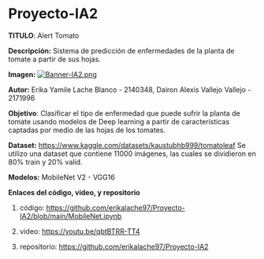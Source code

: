 # Proyecto-IA2

**TITULO**: Alert Tomato

**Descripción:** Sistema de predicción de enfermedades de la planta de tomate a partir de sus hojas.

**Imagen:** 
[![Banner-IA2.png](https://i.postimg.cc/6Q6NfqRp/Banner-IA2.png)](https://postimg.cc/VJhTYYDx)


**Autor:** Erika Yamile Lache Blanco - 2140348, Dairon Alexis Vallejo Vallejo - 2171996

**Objetivo**: Clasificar el tipo de enfermedad que puede sufrir la planta de tomate usando modelos de Deep learning a partir de características captadas por medio de las hojas de los tomates.

**Dataset:** https://www.kaggle.com/datasets/kaustubhb999/tomatoleaf
Se utilizo una dataset que contiene 11000 imágenes, las cuales se dividieron en 80% train y 20% valid.

**Modelos:** MobileNet V2 - VGG16

**Enlaces del código, video, y repositorio**
1. código: 
   https://github.com/erikalache97/Proyecto-IA2/blob/main/MobileNet.ipynb
   
2. video: https://youtu.be/qbtBTRR-TT4
3. repositorio: https://github.com/erikalache97/Proyecto-IA2

